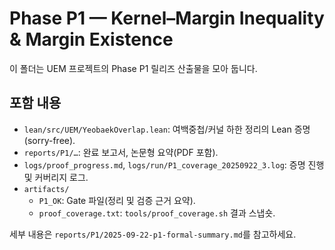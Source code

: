 # Phase P1 — Kernel–Margin Inequality & Margin Existence

이 폴더는 UEM 프로젝트의 Phase P1 릴리즈 산출물을 모아 둡니다.

## 포함 내용
- `lean/src/UEM/YeobaekOverlap.lean`: 여백중첩/커널 하한 정리의 Lean 증명 (sorry-free).
- `reports/P1/…`: 완료 보고서, 논문형 요약(PDF 포함).
- `logs/proof_progress.md`, `logs/run/P1_coverage_20250922_3.log`: 증명 진행 및 커버리지 로그.
- `artifacts/`
  - `P1_OK`: Gate 파일(정리 및 검증 근거 요약).
  - `proof_coverage.txt`: `tools/proof_coverage.sh` 결과 스냅숏.

세부 내용은 `reports/P1/2025-09-22-p1-formal-summary.md`를 참고하세요.

